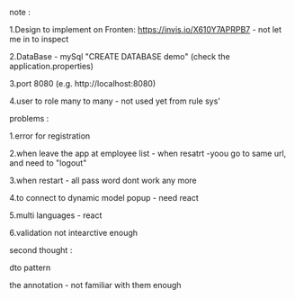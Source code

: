 
note :

1.Design to implement on Fronten: https://invis.io/X610Y7APRPB7 - not let me in to inspect

2.DataBase - mySql 
  "CREATE DATABASE demo"  (check the application.properties)
  
3.port 8080  (e.g. http://localhost:8080)  

4.user to role many to many - not used yet from rule sys'



problems :

1.error for registration

2.when leave the app at employee list - when resatrt -yoou go to same url, and need to "logout"

3.when restart - all pass word dont work any more

4.to connect to dynamic model popup - need react

5.multi languages - react

6.validation not intearctive enough



second thought :

dto pattern

the annotation - not familiar with them enough
